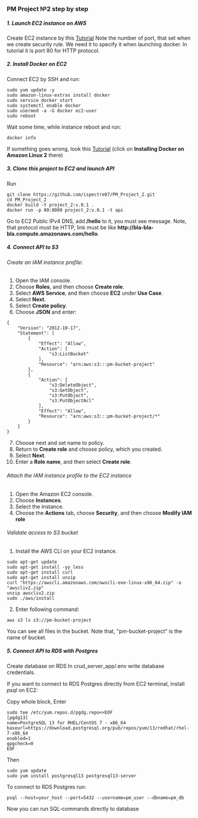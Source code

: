### PM Project №2 step by step

##### 1. Launch EC2 instance on AWS
Create EC2 instance by this [Tutorial](https://catalog.workshops.aws/general-immersionday/en-US/basic-modules/10-ec2/ec2-linux)
Note the number of port, that set when we create security rule. We need it to specify it when launching docker. In tutorial it is port 80 for HTTP protocol.

##### 2. Install Docker on EC2
Connect EC2 by SSH and run:
```commandline
sudo yum update -y
sudo amazon-linux-extras install docker
sudo service docker start
sudo systemctl enable docker
sudo usermod -a -G docker ec2-user
sudo reboot
```
Wait some time, while instance reboot and run:
```commandline
docker info
```
If something goes wrong, look this [Tutorial](https://docs.aws.amazon.com/AmazonECS/latest/developerguide/create-container-image.html#create-container-image-install-docker) (click on **Installing Docker on Amazon Linux 2** there)

##### 3. Clone this project to EC2 and launch API
Run
```commandline
git clone https://github.com/ispectre87/PM_Project_2.git
cd PM_Project_2
docker build -t project_2:v.0.1 .
docker run -p 80:8080 project_2:v.0.1 -t api
```
Go to EC2 Public IPv4 DNS, add **/hello** to it, you must see message.
Note, that protocol must be HTTP, link must be like **http://**bla-bla-bla.compute.amazonaws.com**/hello**.

##### 4. Connect API to S3
###### Create an IAM instance profile:
1) Open the IAM console.
2) Choose **Roles**, and then choose **Create role**.
3) Select **AWS Service**, and then choose **EC2** under **Use Case**.
4) Select **Next**.
5) Select **Create policy**.
6) Choose **JSON** and enter:
```commandline
{
    "Version": "2012-10-17",
    "Statement": [
        {
            "Effect": "Allow",
            "Action": [
                "s3:ListBucket"
            ],
            "Resource": "arn:aws:s3:::pm-bucket-project"
        },
        {
            "Action": [
                "s3:DeleteObject",
                "s3:GetObject",
                "s3:PutObject",
                "s3:PutObjectAcl"
            ],
            "Effect": "Allow",
            "Resource": "arn:aws:s3:::pm-bucket-project/*"
        }
    ]
}
```

7) Choose next and set name to policy.
8) Return to **Create role** and choose policy, which you created.
9) Select **Next**.
10) Enter a **Role name**, and then select **Create role**.
###### Attach the IAM instance profile to the EC2 instance 
1) Open the Amazon EC2 console.
2) Choose **Instances**.
3) Select the instance.
4) Choose the **Actions** tab, choose **Security**, and then choose **Modify IAM role**
###### Validate access to S3 bucket
1) Install the AWS CLI on your EC2 instance.
```commandline
sudo apt-get update 
sudo apt-get install -yy less
sudo apt-get install curl
sudo apt-get install unzip
curl "https://awscli.amazonaws.com/awscli-exe-linux-x86_64.zip" -o "awscliv2.zip"
unzip awscliv2.zip
sudo ./aws/install
```
2) Enter following command:
```commandline
aws s3 ls s3://pm-bucket-project
```
You can see all files in the bucket. Note that, "pm-bucket-project" is the name of bucket.
##### 5. Connect API to RDS with Postgres
Create database on RDS
In crud_server_app/.env write database credentials.


If you want to connect to RDS Postgres directly from EC2 terminal, install _psql_ on EC2:

Copy whole block, Enter
```commandline
sudo tee /etc/yum.repos.d/pgdg.repo<<EOF
[pgdg13]
name=PostgreSQL 13 for RHEL/CentOS 7 - x86_64
baseurl=https://download.postgresql.org/pub/repos/yum/13/redhat/rhel-7-x86_64
enabled=1
gpgcheck=0
EOF
```
Then
```commandline
sudo yum update
sudo yum install postgresql13 postgresql13-server
```
To connect to RDS Postgres run:
```commandline
psql --host=your_host --port=5432 --username=pm_user --dbname=pm_db
```
Now you can run SQL-commands directly to database